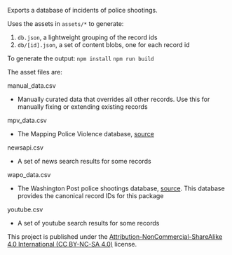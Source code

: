 Exports a database of incidents of police shootings.

Uses the assets in `assets/*` to generate:
1) `db.json`, a lightweight grouping of the record ids
2) `db/[id].json`, a set of content blobs, one for each record id

To generate the output:
`npm install`
`npm run build`

The asset files are:

manual_data.csv
- Manually curated data that overrides all other records. Use this for manually fixing or extending existing records

mpv_data.csv
- The Mapping Police Violence database, [source](https://mappingpoliceviolence.org/)

newsapi.csv
- A set of news search results for some records

wapo_data.csv
- The Washington Post police shootings database, [source](https://github.com/washingtonpost/data-police-shootings). This
        database provides the canonical record IDs for this package

youtube.csv
- A set of youtube search results for some records

This project is published under the [Attribution-NonCommercial-ShareAlike 4.0 International (CC BY-NC-SA 4.0)](https://creativecommons.org/licenses/by-nc-sa/4.0/) license.